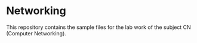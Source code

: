 # Networking
This repository contains the sample files for the lab work of the subject CN (Computer Networking).
